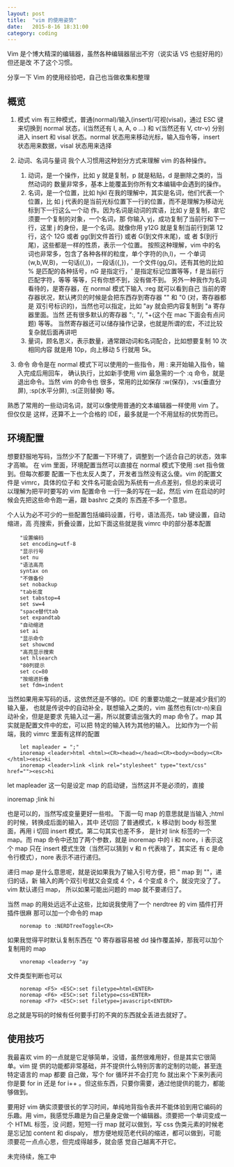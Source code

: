 ```yaml
---
layout: post
title:  "vim 的使用姿势"
date:   2015-8-16 18:31:00
category: coding
---
```


Vim 是个博大精深的编辑器，虽然各种编辑器层出不穷（说实话 VS 也挺好用的）但还是改
不了这个习惯。

分享一下 Vim 的使用经验吧，自己也当做收集和整理

## 概览
1. 模式
vim 有三种模式，普通(normal)/输入(insert)/可视(visal)，通过 ESC 键来切换到 normal
状态，i(当然还有 I, a, A, o ...) 和 v(当然还有 V, ctr-v) 分别进入 insert 和 visal
状态。normal 状态用来移动光标，输入指令等，insert 状态用来数据，visal 状态用来选择

2. 动词、名词与量词
我个人习惯用这种划分方式来理解 vim 的各种操作。
    1. 动词，是一个操作，比如 y 就是复制，p 就是粘贴，d 是删除之类的，当然动词的
    数量非常多，基本上能覆盖到你所有文本编辑中会遇到的操作。
    2. 名词，是一个位置，比如 hjkl 在我的理解中，其实是名词，他们代表一个位置，比
    如 j 代表的是当前光标位置下一行的位置，而不是理解为移动光标到下一行这么一个动
    作。因为名词是动词的宾语，比如 y 是复制，拿它须要一个复制的对象，一个名词，那
    你输入 yj，成功复制了当前行和下一行，这里 j 的身份，是一个名词。就像你用 y12G
    就是复制当前行到第 12 行，这个 12G 或者 gg(到文件首行) 或者 G(到文件末尾)，或
    者 $(到行尾)，这些都是一样的性质，表示一个位置。
    按照这种理解，vim 中的名词也非常多，包含了各种各样的粒度，单个字符的(h,l)，一
    个单词(w,b,W,B)，一句话((,))，一段话({,})，一个文件(gg,G)。还有其他的比如 % 
    是匹配的各种括号，nG 是指定行，' 是指定标记位置等等，f 是当前行匹配字符，等等
    等等，只有你想不到，没有做不到。
    另外一种我作为名词看待的，是寄存器，在 normal 模式下输入 :reg 就可以看到自己
    当前的寄存器状况，默认拷贝的时候是会把东西存到寄存器 "" 和 "0 (对，寄存器都是
    双引号标识的)，当然也可以指定，比如 "ay 就会把内容复制到 "a 寄存器里面。当然
    还有很多默认的寄存器 ":, "/, "+(这个在 mac 下面会有点问题) 等等。
    当然寄存器还可以储存操作记录，也就是所谓的宏，不过比较复杂就后面再讲吧
    3. 量词，顾名思义，表示数量，通常跟动词和名词配合，比如想要复制 10 次相同内容
    就是用 10p，向上移动 5 行就用 5k。

3. 命令
命令是在 normal 模式下可以使用的一些指令，用 : 来开始输入指令，输入完成后用回车，
确认执行，比如新手使用 vim 最急需的一个 :q 命令，就是退出命令。当然 vim 的命令也
很多，常用的比如保存 :w(保存)，:vs(垂直分屏), :sp(水平分屏), :s(正则替换) 等。

熟悉了常用的一些动词名词，就可以像使用普通的文本编辑器一样使用 vim 了。但仅仅是
这样，还算不上一个合格的 IDE，最多就是一个不用鼠标的优势而已。

## 环境配置
想要舒服地写码，当然少不了配置一下环境了，调整到一个适合自己的状态，效率才高嘛。
在 vim 里面，环境配置当然可以直接在 normal 模式下使用 :set 指令做到。但每次都要
配置一下也太反人类了，开发者当然没有这么傻。vim 的配置文件是 vimrc，具体的位子和
文件名可能会因为系统有一点点差别，但总的来说可以理解为把平时要写的 vim 配置命令
一行一条的写在一起，然后 vim 在启动的时候会先把这些命令跑一遍，跟 bashrc 之类的
东西差不多一个意思。

个人认为必不可少的一些配置包括编码设置，行号，语法高亮，tab 键设置，自动缩进，高
亮搜索，折叠设置，比如下面这些就是我 vimrc 中的部分基本配置

````
    "设置编码
    set encoding=utf-8
    "显示行号
    set nu
    "语法高亮
    syntax on
    "不做备份
    set nobackup
    "tab长度
    set tabstop=4
    set sw=4
    "space替代tab
    set expandtab
    "自动缩进
    set ai 
    "显示命令
    set showcmd
    "高亮显示搜索
    set hlsearch
    "80列提示
    set cc=80
    "按缩进折叠
    set fdm=indent
````

当然如果用来写码的话，这依然还是不够的。IDE 的重要功能之一就是减少我们的输入量，
也就是传说中的自动补全，联想输入之类的，vim 虽然也有(ctr-n)来自动补全，但是是要求
先输入过一遍，所以就要请出强大的 map 命令了。map 其实就是配置文件中的宏，可以把
特定的输入转为其他的输入。
比如作为一个前端，我的 vimrc 里面有这样的配置

````
    let mapleader = ";"
    inoremap <leader>html <html><CR><head></head><CR><body><body><CR></html><esc>ki
    inoremap <leader>link <link rel="stylesheet" type="text/css" href=""><esc>hi
````

let mapleader 这一句是设定 map 的启动键，当然这并不是必须的，直接

inoremap ;link <link rel="stylesheet" type="text/css" href=""><esc>hi

也是可以的，当然写成变量更好一些啦。
下面一句 map 的意思就是当输入 ;html 的时候，转换成后面的输入，其中 <esc> 还切回
了普通模式，k 移动到 body 标签里面，再用 i 切回 insert 模式。第二句其实也差不多，
是针对 link 标签的一个 map。而 map 命令中还加了两个参数，就是 inoremap 中的 i 和
nore，i 表示这个 map 只在 insert 模式生效（当然可以猜到 v 和 n 代表啥了，其实还
有 c 是命令行模式），nore 表示不进行递归。

递归 map 是什么意思呢，就是说如果我为了输入引号方便，把 " map 到 ""，递归的话，新
输入的两个双引号就又会变成 4 个，4 个变成 8 个，就没完没了了。vim 默认递归 map，
所以如果可能出问题的 map 就不要递归了。

当然 map 的用处远远不止这些，比如说我使用了一个 nerdtree 的 vim 插件打开插件很麻
那可以加一个命令的 map

````
    noremap to :NERDTreeToggle<CR>
````

如果我觉得平时默认复制东西在 "0 寄存器容易被 dd 操作覆盖掉，那我可以加个复制用的
map

````
    vnoremap <leader>y "ay
````

文件类型判断也可以

````
    noremap <F5> <ESC>:set filetype=html<ENTER>
    noremap <F6> <ESC>:set filetype=css<ENTER>
    noremap <F7> <ESC>:set filetype=javascript<ENTER>
````

总之就是写码的时候有任何要手打的不爽的东西就全丢进去就好了。

## 使用技巧
我最喜欢 vim 的一点就是它足够简单，没错，虽然很难用好，但是其实它很简单。vim 提
供的功能都非常基础，并不提供什么特别厉害的定制的功能，甚至连特定语言的 map 都要
自己做，写个 for 循环并不会打完 fo 就出来个下来列表问你是要 for in 还是 for i++
。但这些东西，只要你需要，通过他提供的能力，都能够做到。

要用好 vim 确实须要很长的学习时间，单纯地背指令表并不能体验到用它编码的乐趣。用
vim，我感觉乐趣是为自己量身定做一个编辑器。须要把一个单词变成一个 HTML 标签，没
问题，短短一行 map 就可以做到，写 css 伪类元素的时候老是忘记加 content 和 dispaly，
想方便地规范老代码的缩进，都可以做到，可能须要花一点点心思，但完成得越多，就会感
觉自己越离不开它。

未完待续，施工中
